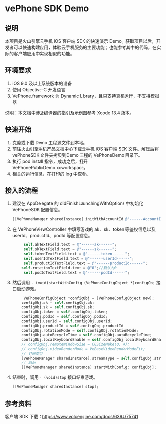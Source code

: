 # vePhone SDK Demo

## 说明

本项目是火山引擎云手机 iOS 客户端 SDK 的快速演示 Demo。获取项目以后，开发者可以快速构建应用，体验云手机服务的主要功能；也能参考其中的代码，在实际的客户端应用中实现相似的功能。

## 环境要求
1. iOS 9.0 及以上系统版本的设备
2. 使用 Objective-C 开发语言
3. VePhone.framework 为 Dynamic Library，且只支持真机运行，不支持模拟器

说明：本文档中涉及编译器的指引及示例图参考 Xcode 13.4 版本。



## 快速开始

1. 克隆或下载 Demo 工程源文件到本地。
2. 前往火[山引擎手机产品文档中心](https://www.volcengine.com/docs/6394/75741)下载云手机 iOS 客户端 SDK 文件。解压后将 vePhoneSDK 文件夹拷贝到Demo 工程的 VePhoneDemo 目录下。 
3. 执行 pod install 指令，成功之后，打开 VePhonePublicDemo.xcworkspace。
4. 相关的运行信息，在打印的 log 中查看。

## 接入的流程

1. 建议在 AppDelegate 的 didFinishLaunchingWithOptions 中初始化 VePhoneSDK 配置信息。

   ```objective-c
   [[VePhoneManager sharedInstance] initWithAccountId:@"------AccountID------"];。
   ```

2. 在 VePhoneViewController 中填写游戏的 ak、sk、token 等鉴权信息以及 userId、productId、podId 等配置信息。

   ```objective-c
   		self.akTextField.text = @"------ak------";
   		self.skTextField.text = @"------sk------";
   		self.tokenTextField.text = @"------token------";
   		self.userIdTextField.text = @"------userId------";
   		self.productIdTextField.text = @"------productId------";
       self.rotationTextField.text = @"0";//默认为0
   		self.podIdTextField.text = @"------podId------"; 
   ```

3. 然后调用 `- (void)startWithConfig:(VePhoneConfigObject *)configObj` 接口启动游戏。

   ```objective-c
   		VePhoneConfigObject *configObj = [VePhoneConfigObject new];
       configObj.ak = self.configObj.ak;
       configObj.sk = self.configObj.sk;
       configObj.token = self.configObj.token;
       configObj.podId = self.configObj.podId;
       configObj.userId = self.configObj.userId;
       configObj.productId = self.configObj.productId;
       configObj.rotationMode = self.configObj.rotationMode;
       configObj.autoRecycleTime = self.configObj.autoRecycleTime;
       configObj.localKeyboardEnable = self.configObj.localKeyboardEnable;
       // configObj.remoteWindowSize = CGSizeMake(0, 0);
       // configObj.videoRenderMode = VeBaseVideoRenderModeFit;
       // 订阅类型
       [VePhoneManager sharedInstance].streamType = self.configObj.streamType;
       // 启动
       [[VePhoneManager sharedInstance] startWithConfig: configObj];
   ```

4. 结束时，调用 `- (void)stop` 接口结束游戏。

   ```objective-c
   [[VePhoneManager sharedInstance] stop];
   ```

## 参考资料

客户端 SDK 下载：https://www.volcengine.com/docs/6394/75741
